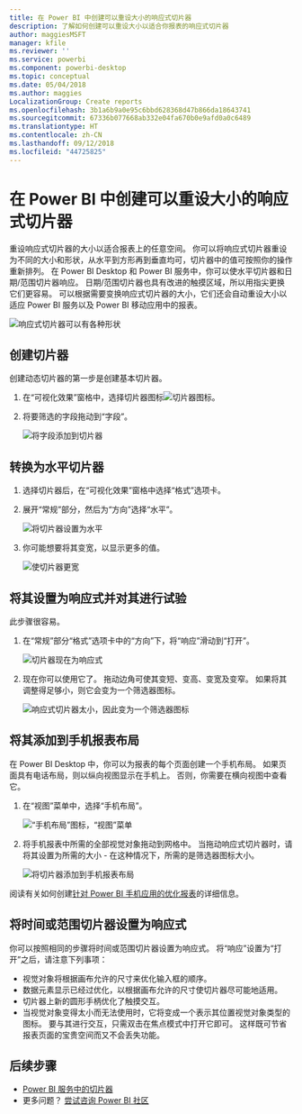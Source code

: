 ```yaml
---
title: 在 Power BI 中创建可以重设大小的响应式切片器
description: 了解如何创建可以重设大小以适合你报表的响应式切片器
author: maggiesMSFT
manager: kfile
ms.reviewer: ''
ms.service: powerbi
ms.component: powerbi-desktop
ms.topic: conceptual
ms.date: 05/04/2018
ms.author: maggies
LocalizationGroup: Create reports
ms.openlocfilehash: 3b1a6b9a0e95c6bbd628368d47b866da18643741
ms.sourcegitcommit: 67336b077668ab332e04fa670b0e9afd0a0c6489
ms.translationtype: HT
ms.contentlocale: zh-CN
ms.lasthandoff: 09/12/2018
ms.locfileid: "44725825"
---
```

# <a name="create-a-responsive-slicer-you-can-resize-in-power-bi"></a>在 Power BI 中创建可以重设大小的响应式切片器

重设响应式切片器的大小以适合报表上的任意空间。 你可以将响应式切片器重设为不同的大小和形状，从水平到方形再到垂直均可，切片器中的值可按照你的操作重新排列。 在 Power BI Desktop 和 Power BI 服务中，你可以使水平切片器和日期/范围切片器响应。 日期/范围切片器也具有改进的触摸区域，所以用指尖更换它们更容易。 可以根据需要变换响应式切片器的大小，它们还会自动重设大小以适应 Power BI 服务以及 Power BI 移动应用中的报表。 

![响应式切片器可以有各种形状](media/power-bi-slicer-filter-responsive/power-bi-slicer-filter-responsive-0-slicer.gif)

## <a name="create-a-slicer"></a>创建切片器

创建动态切片器的第一步是创建基本切片器。 

1. 在“可视化效果”窗格中，选择切片器图标![切片器图标](media/power-bi-slicer-filter-responsive/power-bi-slicer-filter-responsive-0-slicer-icon.png)。
2. 将要筛选的字段拖动到“字段”。

    ![将字段添加到切片器](media/power-bi-slicer-filter-responsive/power-bi-slicer-filter-responsive-1-create.png)

## <a name="convert-to-a-horizontal-slicer"></a>转换为水平切片器

1. 选择切片器后，在“可视化效果”窗格中选择“格式”选项卡。
2. 展开“常规”部分，然后为“方向”选择“水平”。

    ![将切片器设置为水平](media/power-bi-slicer-filter-responsive/power-bi-slicer-filter-responsive-2-horizontal.png) 

1.  你可能想要将其变宽，以显示更多的值。

     ![使切片器更宽](media/power-bi-slicer-filter-responsive/power-bi-slicer-filter-responsive-3-wider.png)

## <a name="make-it-responsive-and-experiment-with-it"></a>将其设置为响应式并对其进行试验

此步骤很容易。 

1. 在“常规”部分“格式”选项卡中的“方向”下，将“响应”滑动到“打开”。  

    ![切片器现在为响应式](media/power-bi-slicer-filter-responsive/power-bi-slicer-filter-responsive-4-responsive-on.png)

1. 现在你可以使用它了。 拖动边角可使其变短、变高、变宽及变窄。 如果将其调整得足够小，则它会变为一个筛选器图标。

    ![响应式切片器太小，因此变为一个筛选器图标](media/power-bi-slicer-filter-responsive/power-bi-slicer-filter-responsive-5-mini-icon.png)

## <a name="add-it-to-a-phone-report-layout"></a>将其添加到手机报表布局

在 Power BI Desktop 中，你可以为报表的每个页面创建一个手机布局。 如果页面具有电话布局，则以纵向视图显示在手机上。 否则，你需要在横向视图中查看它。 

1. 在“视图”菜单中，选择“手机布局”。

     ![“手机布局”图标，“视图”菜单](media/power-bi-slicer-filter-responsive/power-bi-slicer-filter-responsive-6-phone-layout-button.png)
    
1. 将手机报表中所需的全部视觉对象拖动到网格中。 当拖动响应式切片器时，请将其设置为所需的大小 - 在这种情况下，所需的是筛选器图标大小。

    ![将切片器添加到手机报表布局](media/power-bi-slicer-filter-responsive/power-bi-slicer-filter-responsive-7-phone-slicer-icon.png)

阅读有关如何创建[针对 Power BI 手机应用的优化报表](desktop-create-phone-report.md)的详细信息。

## <a name="make-a-time-or-range-slicer-responsive"></a>将时间或范围切片器设置为响应式

你可以按照相同的步骤将时间或范围切片器设置为响应式。 将“响应”设置为“打开”之后，请注意下列事项：

- 视觉对象将根据画布允许的尺寸来优化输入框的顺序。 
- 数据元素显示已经过优化，以根据画布允许的尺寸使切片器尽可能地适用。 
- 切片器上新的圆形手柄优化了触摸交互。 
- 当视觉对象变得太小而无法使用时，它将变成一个表示其位置视觉对象类型的图标。 要与其进行交互，只需双击在焦点模式中打开它即可。 这样既可节省报表页面的宝贵空间而又不会丢失功能。

## <a name="next-steps"></a>后续步骤

- [Power BI 服务中的切片器](visuals/power-bi-visualization-slicers.md)
- 更多问题？ [尝试咨询 Power BI 社区](http://community.powerbi.com/)